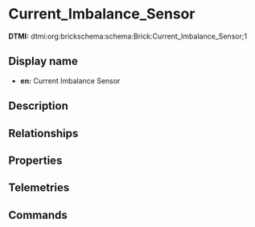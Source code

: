 # Current_Imbalance_Sensor
**DTMI:** dtmi:org:brickschema:schema:Brick:Current_Imbalance_Sensor;1
## Display name
- **en:** Current Imbalance Sensor
## Description
## Relationships
## Properties
## Telemetries
## Commands
